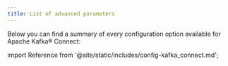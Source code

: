 ```yaml
---
title: List of advanced parameters
---
```


Below you can find a summary of every configuration option available for
Apache Kafka® Connect:

import Reference from '@site/static/includes/config-kafka_connect.md';

<Reference />
